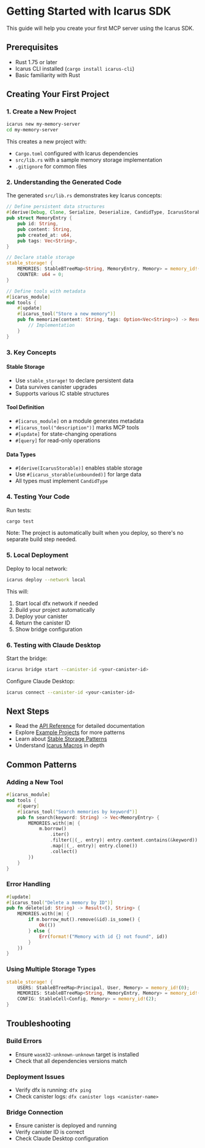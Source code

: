 # Getting Started with Icarus SDK

This guide will help you create your first MCP server using the Icarus SDK.

## Prerequisites

- Rust 1.75 or later
- Icarus CLI installed (`cargo install icarus-cli`)
- Basic familiarity with Rust

## Creating Your First Project

### 1. Create a New Project

```bash
icarus new my-memory-server
cd my-memory-server
```

This creates a new project with:
- `Cargo.toml` configured with Icarus dependencies
- `src/lib.rs` with a sample memory storage implementation
- `.gitignore` for common files

### 2. Understanding the Generated Code

The generated `src/lib.rs` demonstrates key Icarus concepts:

```rust
// Define persistent data structures
#[derive(Debug, Clone, Serialize, Deserialize, CandidType, IcarusStorable)]
pub struct MemoryEntry {
    pub id: String,
    pub content: String,
    pub created_at: u64,
    pub tags: Vec<String>,
}

// Declare stable storage
stable_storage! {
    MEMORIES: StableBTreeMap<String, MemoryEntry, Memory> = memory_id!(0);
    COUNTER: u64 = 0;
}

// Define tools with metadata
#[icarus_module]
mod tools {
    #[update]
    #[icarus_tool("Store a new memory")]
    pub fn memorize(content: String, tags: Option<Vec<String>>) -> Result<String, String> {
        // Implementation
    }
}
```

### 3. Key Concepts

#### Stable Storage
- Use `stable_storage!` to declare persistent data
- Data survives canister upgrades
- Supports various IC stable structures

#### Tool Definition
- `#[icarus_module]` on a module generates metadata
- `#[icarus_tool("description")]` marks MCP tools
- `#[update]` for state-changing operations
- `#[query]` for read-only operations

#### Data Types
- `#[derive(IcarusStorable)]` enables stable storage
- Use `#[icarus_storable(unbounded)]` for large data
- All types must implement `CandidType`

### 4. Testing Your Code

Run tests:
```bash
cargo test
```

Note: The project is automatically built when you deploy, so there's no separate build step needed.

### 5. Local Deployment

Deploy to local network:
```bash
icarus deploy --network local
```

This will:
1. Start local dfx network if needed
2. Build your project automatically
3. Deploy your canister
4. Return the canister ID
5. Show bridge configuration

### 6. Testing with Claude Desktop

Start the bridge:
```bash
icarus bridge start --canister-id <your-canister-id>
```

Configure Claude Desktop:
```bash
icarus connect --canister-id <your-canister-id>
```

## Next Steps

- Read the [API Reference](api-reference.md) for detailed documentation
- Explore [Example Projects](../examples/) for more patterns
- Learn about [Stable Storage Patterns](stable-storage.md)
- Understand [Icarus Macros](macros.md) in depth

## Common Patterns

### Adding a New Tool

```rust
#[icarus_module]
mod tools {
    #[query]
    #[icarus_tool("Search memories by keyword")]
    pub fn search(keyword: String) -> Vec<MemoryEntry> {
        MEMORIES.with(|m| {
            m.borrow()
                .iter()
                .filter(|(_, entry)| entry.content.contains(&keyword))
                .map(|(_, entry)| entry.clone())
                .collect()
        })
    }
}
```

### Error Handling

```rust
#[update]
#[icarus_tool("Delete a memory by ID")]
pub fn delete(id: String) -> Result<(), String> {
    MEMORIES.with(|m| {
        if m.borrow_mut().remove(&id).is_some() {
            Ok(())
        } else {
            Err(format!("Memory with id {} not found", id))
        }
    })
}
```

### Using Multiple Storage Types

```rust
stable_storage! {
    USERS: StableBTreeMap<Principal, User, Memory> = memory_id!(0);
    MEMORIES: StableBTreeMap<String, MemoryEntry, Memory> = memory_id!(1);
    CONFIG: StableCell<Config, Memory> = memory_id!(2);
}
```

## Troubleshooting

### Build Errors
- Ensure `wasm32-unknown-unknown` target is installed
- Check that all dependencies versions match

### Deployment Issues
- Verify dfx is running: `dfx ping`
- Check canister logs: `dfx canister logs <canister-name>`

### Bridge Connection
- Ensure canister is deployed and running
- Verify canister ID is correct
- Check Claude Desktop configuration